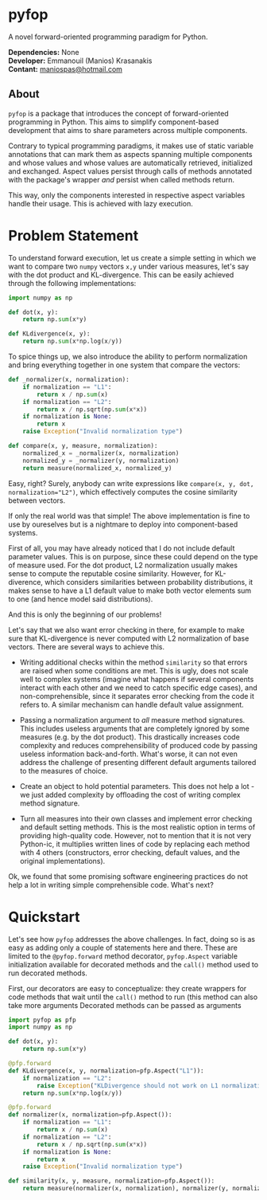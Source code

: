 # pyfop
A novel forward-oriented programming paradigm for Python.

**Dependencies:** None<br/>
**Developer:** Emmanouil (Manios) Krasanakis<br/>
**Contant:** maniospas@hotmail.com

## About
`pyfop` is a package that introduces the concept
of forward-oriented programming in Python. This
aims to simplify component-based development that
aims to share parameters across multiple components.

Contrary to typical programming paradigms, it makes
use of static variable annotations that can mark
them as aspects spanning multiple components and
whose values and whose values are automatically
retrieved, initialized and exchanged. Aspect
values persist through calls of methods annotated
with the package's wrapper *and* persist when
called methods return.

This way, only the components interested in respective
aspect variables handle their usage. This is achieved
with lazy execution.

# Problem Statement
To understand forward execution, let us create a 
simple setting in which we want to compare two
`numpy` vectors `x,y` under various measures,
let's say with the dot product and KL-divergence.
This can be easily achieved through the following
implementations: 

```python
import numpy as np

def dot(x, y):
    return np.sum(x*y)

def KLdivergence(x, y):
    return np.sum(x*np.log(x/y))
```

To spice things up, we also introduce the ability to 
perform normalization and bring everything together in 
one system that compare the vectors:

```python
def _normalizer(x, normalization):
    if normalization == "L1":
        return x / np.sum(x)
    if normalization == "L2":
        return x / np.sqrt(np.sum(x*x))
    if normalization is None:
        return x
    raise Exception("Invalid normalization type")

def compare(x, y, measure, normalization):
    normalized_x = _normalizer(x, normalization)
    normalized_y = _normalizer(y, normalization)
    return measure(normalized_x, normalized_y)
```

Easy, right? Surely, anybody can write expressions
like `compare(x, y, dot, normalization="L2")`, which
effectively computes the cosine similarity between
vectors.

If only the real world was that simple! The above
implementation is fine to use by oureselves but is
a nightmare to deploy into component-based systems.

First of all, you may have already noticed that I
do not include default parameter values. This is 
on purpose, since these could depend on the type
of measure used. For the dot product, L2 normalization
usually makes sense to compute the reputable cosine
similarity. However, for KL-diverence, which considers
similarities between probability distributions, 
it makes sense to have a L1 default value to make
both vector elements sum to one (and hence model
said distributions).

And this is only the beginning of our problems!

Let's say that we also want error checking in there,
for example to make sure that KL-divergence is
never computed with L2 normalization of base vectors.
There are several ways to achieve this. 

- Writing 
additional checks within the method `similarity` so
that errors are raised when some conditions are met.
This is ugly, does not scale well to complex systems
(imagine what happens if several components interact
with each other and we need to catch specific edge cases),
and non-comprehensible, since it separates error
checking from the code it refers to. A similar mechanism
can handle default value assignment. 

- Passing a normalization argument to *all* measure
method signatures. This includes useless arguments that
are completely ignored by some measures (e.g. by the 
dot product). This drastically increases code complexity
and reduces comprehensibility of produced code by
passing useless information back-and-forth. What's
worse, it can not even address the challenge of presenting
different default arguments tailored to the measures 
of choice.

- Create an object to hold potential parameters. This
does not help a lot - we just added complexity by offloading
the cost of writing complex method signature.

- Turn all measures into their own classes and implement
error checking and default setting methods. This is the 
most realistic option in terms of providing high-quality
code. However, not to mention that it is not very Python-ic,
it multiplies written lines of code by replacing each
method with 4 others (constructors, error checking, default
values, and the original implementations).

Ok, we found that some promising software engineering 
practices do not help a lot in writing simple 
comprehensible code. What's next?

# Quickstart
Let's see how `pyfop` addresses the above challenges. 
In fact, doing so is as easy as adding only a couple
of statements here and there. These are limited to
the `@pyfop.forward` method decorator,
`pyfop.Aspect` variable initialization available
for decorated methods and the `call()` method 
used to run decorated methods.

First, our decorators are easy to conceptualize:
they create wrappers for code methods
that wait until the `call()` method to run
(this method can also take more arguments
Decorated methods can be passed as arguments



```python
import pyfop as pfp
import numpy as np

def dot(x, y):
    return np.sum(x*y)

@pfp.forward
def KLdivergence(x, y, normalization=pfp.Aspect("L1")):
    if normalization == "L2":
        raise Exception("KLDivergence should not work on L1 normalization")
    return np.sum(x*np.log(x/y))

@pfp.forward
def normalizer(x, normalization=pfp.Aspect()):
    if normalization == "L1":
        return x / np.sum(x)
    if normalization == "L2":
        return x / np.sqrt(np.sum(x*x))
    if normalization is None:
        return x
    raise Exception("Invalid normalization type")

def similarity(x, y, measure, normalization=pfp.Aspect()):
    return measure(normalizer(x, normalization), normalizer(y, normalization)).call()


```